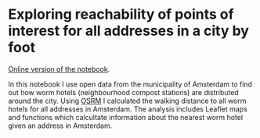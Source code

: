 # Exploring reachability of points of interest for all addresses in a city by foot

[Online version of the notebook](https://nbviewer.jupyter.org/github/jurb/wormhotels/blob/master/Having%20a%20look%20at%20the%20worm%20hotels%20in%20Amsterdam.ipynb).

In this notebook I use open data from the municipality of Amsterdam to find out how worm hotels (neighbourhood compost stations) are distributed around the city. Using [OSRM](http://project-osrm.org/) I calculated the walking distance to all worm hotels for all addresses in Amsterdam. The analysis includes Leaflet maps and functions which calcultate information about the nearest worm hotel given an address in Amsterdam.
